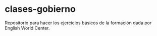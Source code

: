 # clases-gobierno

Repositorio para hacer los ejercicios básicos de la formación dada por English World Center.
